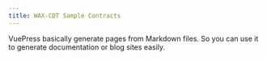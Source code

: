 ```yaml
---
title: WAX-CDT Sample Contracts
---
```


VuePress basically generate pages from Markdown files. So you can use it to generate documentation or blog sites easily.
